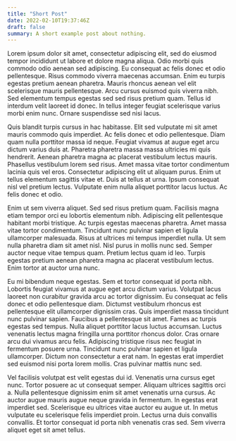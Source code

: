 ```yaml
---
title: "Short Post"
date: 2022-02-10T19:37:46Z
draft: false
summary: A short example post about nothing.
---
```

Lorem ipsum dolor sit amet, consectetur adipiscing elit, sed do eiusmod tempor incididunt ut labore et dolore magna aliqua. Odio morbi quis commodo odio aenean sed adipiscing. Eu consequat ac felis donec et odio pellentesque. Risus commodo viverra maecenas accumsan. Enim eu turpis egestas pretium aenean pharetra. Mauris rhoncus aenean vel elit scelerisque mauris pellentesque. Arcu cursus euismod quis viverra nibh. Sed elementum tempus egestas sed sed risus pretium quam. Tellus id interdum velit laoreet id donec. In tellus integer feugiat scelerisque varius morbi enim nunc. Ornare suspendisse sed nisi lacus.

Quis blandit turpis cursus in hac habitasse. Elit sed vulputate mi sit amet mauris commodo quis imperdiet. Ac felis donec et odio pellentesque. Diam quam nulla porttitor massa id neque. Feugiat vivamus at augue eget arcu dictum varius duis at. Pharetra pharetra massa massa ultricies mi quis hendrerit. Aenean pharetra magna ac placerat vestibulum lectus mauris. Phasellus vestibulum lorem sed risus. Amet massa vitae tortor condimentum lacinia quis vel eros. Consectetur adipiscing elit ut aliquam purus. Enim ut tellus elementum sagittis vitae et. Duis at tellus at urna. Ipsum consequat nisl vel pretium lectus. Vulputate enim nulla aliquet porttitor lacus luctus. Ac felis donec et odio.

Enim ut sem viverra aliquet. Sed sed risus pretium quam. Facilisis magna etiam tempor orci eu lobortis elementum nibh. Adipiscing elit pellentesque habitant morbi tristique. Ac turpis egestas maecenas pharetra. Amet massa vitae tortor condimentum. Tincidunt nunc pulvinar sapien et ligula ullamcorper malesuada. Risus at ultrices mi tempus imperdiet nulla. Ut sem nulla pharetra diam sit amet nisl. Nisl purus in mollis nunc sed. Semper auctor neque vitae tempus quam. Pretium lectus quam id leo. Turpis egestas pretium aenean pharetra magna ac placerat vestibulum lectus. Enim tortor at auctor urna nunc.

Eu mi bibendum neque egestas. Sem et tortor consequat id porta nibh. Lobortis feugiat vivamus at augue eget arcu dictum varius. Volutpat lacus laoreet non curabitur gravida arcu ac tortor dignissim. Eu consequat ac felis donec et odio pellentesque diam. Dictumst vestibulum rhoncus est pellentesque elit ullamcorper dignissim cras. Quis imperdiet massa tincidunt nunc pulvinar sapien. Faucibus a pellentesque sit amet. Fames ac turpis egestas sed tempus. Nulla aliquet porttitor lacus luctus accumsan. Luctus venenatis lectus magna fringilla urna porttitor rhoncus dolor. Cras ornare arcu dui vivamus arcu felis. Adipiscing tristique risus nec feugiat in fermentum posuere urna. Tincidunt nunc pulvinar sapien et ligula ullamcorper. Dictum non consectetur a erat nam. In egestas erat imperdiet sed euismod nisi porta lorem mollis. Cras pulvinar mattis nunc sed.

Vel facilisis volutpat est velit egestas dui id. Venenatis urna cursus eget nunc. Tortor posuere ac ut consequat semper. Aliquam ultrices sagittis orci a. Nulla pellentesque dignissim enim sit amet venenatis urna cursus. Ac auctor augue mauris augue neque gravida in fermentum. In egestas erat imperdiet sed. Scelerisque eu ultrices vitae auctor eu augue ut. In metus vulputate eu scelerisque felis imperdiet proin. Lectus urna duis convallis convallis. Et tortor consequat id porta nibh venenatis cras sed. Sem viverra aliquet eget sit amet tellus.